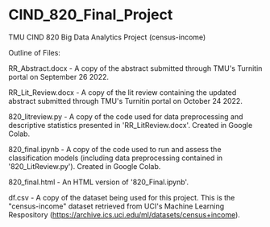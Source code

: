 # CIND_820_Final_Project
TMU CIND 820 Big Data Analytics Project (census-income)

Outline of Files:

RR_Abstract.docx - A copy of the abstract submitted through TMU's Turnitin portal on September 26 2022.

RR_Lit_Review.docx - A copy of the lit review containing the updated abstract submitted through TMU's Turnitin portal on October 24 2022.

820_litreview.py - A copy of the code used for data preprocessing and descriptive statistics presented in 'RR_LitReview.docx'. Created in Google Colab.

820_final.ipynb - A copy of the code used to run and assess the classification models (including data preprocessing contained in '820_LitReview.py'). Created in Google Colab.

820_final.html - An HTML version of '820_Final.ipynb'.

df.csv - A copy of the dataset being used for this project. This is the "census-income" dataset retrieved from UCI's Machine Learning Respository (https://archive.ics.uci.edu/ml/datasets/census+income).

